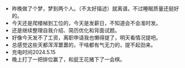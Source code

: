 + 昨晚做了个梦，梦到两个人。（不太好描述）就离谱。不过睡眠质量还挺好的。
+ 今天还是爬楼梯到工位的，今天是发薪日，不知道会不会准时发。
+ 还是继续整理自我介绍、简历优化和背面试题。
+ 好像今天发不了工资，离职申请我也懒得提了，明天看情况提吧。
+ 总感觉这些天都浑浑噩噩的，干啥都有气无力的，提不起劲来。
+ 充电时间2024.5.15
+ 晚上打了一把排位赢了，和屁王花猪下了一会棋。